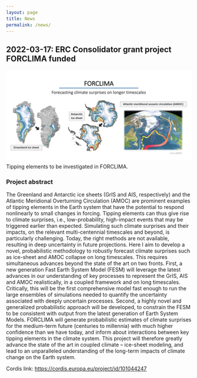 ```yaml
---
layout: page
title: News
permalink: /news/
---
```


## 2022-03-17: ERC Consolidator grant project FORCLIMA funded

<img src="/files/news/2022-03-17-forclima/forclima-graphic-1.png" alt="FORCLIMA outline" width="1100px" style="float: center;margin-right: 10px;margin-top: 5px;margin-bottom: 5px">
<div class="figcaption">
    Tipping elements to be investigated in FORCLIMA.
</div>

### Project abstract

The Greenland and Antarctic ice sheets (GrIS and AIS, respectively) and the Atlantic Meridional Overturning Circulation (AMOC) are prominent examples of tipping elements in the Earth system that have the potential to respond nonlinearly to small changes in forcing. Tipping elements can thus give rise to climate surprises, i.e., low-probability, high-impact events that may be triggered earlier than expected. Simulating such climate surprises and their impacts, on the relevant multi-centennial timescales and beyond, is particularly challenging. Today, the right methods are not available, resulting in deep uncertainty in future projections. Here I aim to develop a novel, probabilistic methodology to robustly forecast climate surprises such as ice-sheet and AMOC collapse on long timescales. This requires simultaneous advances beyond the state of the art on two fronts. First, a new generation Fast Earth System Model (FESM) will leverage the latest advances in our understanding of key processes to represent the GrIS, AIS and AMOC realistically, in a coupled framework and on long timescales. Critically, this will be the first comprehensive model fast enough to run the large ensembles of simulations needed to quantify the uncertainty associated with deeply uncertain processes. Second, a highly novel and generalized probabilistic approach will be developed, to constrain the FESM to be consistent with output from the latest generation of Earth System Models. FORCLIMA will generate probabilistic estimates of climate surprises for the medium-term future (centuries to millennia) with much higher confidence than we have today, and inform about interactions between key tipping elements in the climate system. This project will therefore greatly advance the state of the art in coupled climate – ice-sheet modeling, and lead to an unparalleled understanding of the long-term impacts of climate change on the Earth system.


Cordis link:
<https://cordis.europa.eu/project/id/101044247>